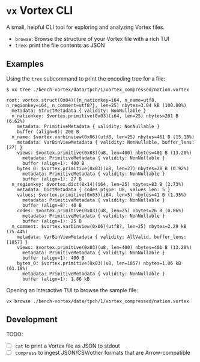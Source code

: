 # `vx` Vortex CLI

A small, helpful CLI tool for exploring and analyzing Vortex files.

* `browse`: Browse the structure of your Vortex file with a rich TUI
* `tree`: print the file contents as JSON


## Examples

Using the `tree` subcommand to print the encoding tree for a file:

```
$ vx tree ./bench-vortex/data/tpch/1/vortex_compressed/nation.vortex

root: vortex.struct(0x04)({n_nationkey=i64, n_name=utf8, n_regionkey=i64, n_comment=utf8?}, len=25) nbytes=3.04 kB (100.00%)
  metadata: StructMetadata { validity: NonNullable }
  n_nationkey: $vortex.primitive(0x03)(i64, len=25) nbytes=201 B (6.62%)
    metadata: PrimitiveMetadata { validity: NonNullable }
    buffer (align=8): 200 B
  n_name: $vortex.varbinview(0x06)(utf8, len=25) nbytes=461 B (15.18%)
    metadata: VarBinViewMetadata { validity: NonNullable, buffer_lens: [27] }
    views: $vortex.primitive(0x03)(u8, len=400) nbytes=401 B (13.20%)
      metadata: PrimitiveMetadata { validity: NonNullable }
      buffer (align=1): 400 B
    bytes_0: $vortex.primitive(0x03)(u8, len=27) nbytes=28 B (0.92%)
      metadata: PrimitiveMetadata { validity: NonNullable }
      buffer (align=1): 27 B
  n_regionkey: $vortex.dict(0x14)(i64, len=25) nbytes=83 B (2.73%)
    metadata: DictMetadata { codes_ptype: U8, values_len: 5 }
    values: $vortex.primitive(0x03)(i64, len=5) nbytes=41 B (1.35%)
      metadata: PrimitiveMetadata { validity: NonNullable }
      buffer (align=8): 40 B
    codes: $vortex.primitive(0x03)(u8, len=25) nbytes=26 B (0.86%)
      metadata: PrimitiveMetadata { validity: NonNullable }
      buffer (align=1): 25 B
  n_comment: $vortex.varbinview(0x06)(utf8?, len=25) nbytes=2.29 kB (75.44%)
    metadata: VarBinViewMetadata { validity: AllValid, buffer_lens: [1857] }
    views: $vortex.primitive(0x03)(u8, len=400) nbytes=401 B (13.20%)
      metadata: PrimitiveMetadata { validity: NonNullable }
      buffer (align=1): 400 B
    bytes_0: $vortex.primitive(0x03)(u8, len=1857) nbytes=1.86 kB (61.18%)
      metadata: PrimitiveMetadata { validity: NonNullable }
      buffer (align=1): 1.86 kB
```

Opening an interactive TUI to browse the sample file:

```
vx browse ./bench-vortex/data/tpch/1/vortex_compressed/nation.vortex
```

## Development

TODO:

- [ ] `cat` to print a Vortex file as JSON to stdout
- [ ] `compress` to ingest JSON/CSV/other formats that are Arrow-compatible
